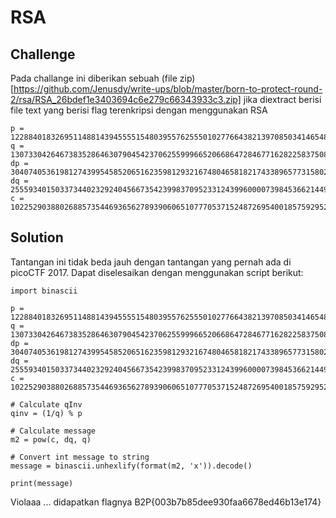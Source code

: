 # RSA

## Challenge

Pada challange ini diberikan sebuah (file zip)[https://github.com/Jenusdy/write-ups/blob/master/born-to-protect-round-2/rsa/RSA_26bdef1e3403694c6e279c66343933c3.zip] jika diextract berisi file text yang berisi flag terenkripsi dengan menggunakan RSA

```
p = 12288401832695114881439455551548039557625550102776643821397085034146548434443829638100301812830669400204820940686378131353675980931048932395397673351777307
q = 13073304264673835286463079045423706255999665206686472846771628225837508324836093358370961292726661864016322067370377860487128508930965995873682625652899781
dp = 3040740536198127439954585206516235981293216748046581821743389657731580267045723564415102835019530428050133225431603432506256975185907510820699209129892619
dq = 2555934015033734402329240456673542399837095233124399600007398453662144958819061968060898836439060659835530076891170659725370059431046085495666501098472693
c = 102252903880268857354469365627893906065107770537152487269540018575929521193283955411522472632479819870070179459143041443186173912469364149235742971834566075824640972378467094072170944840179108966902932433916969324931415224208169661930060644950196308941429457025276657597321253451277040294127484580321738519826
```


## Solution

Tantangan ini tidak beda jauh dengan tantangan yang pernah ada di picoCTF 2017. Dapat diselesaikan dengan menggunakan script berikut:

```{python}
import binascii

p = 12288401832695114881439455551548039557625550102776643821397085034146548434443829638100301812830669400204820940686378131353675980931048932395397673351777307
q = 13073304264673835286463079045423706255999665206686472846771628225837508324836093358370961292726661864016322067370377860487128508930965995873682625652899781
dp = 3040740536198127439954585206516235981293216748046581821743389657731580267045723564415102835019530428050133225431603432506256975185907510820699209129892619
dq = 2555934015033734402329240456673542399837095233124399600007398453662144958819061968060898836439060659835530076891170659725370059431046085495666501098472693
c = 102252903880268857354469365627893906065107770537152487269540018575929521193283955411522472632479819870070179459143041443186173912469364149235742971834566075824640972378467094072170944840179108966902932433916969324931415224208169661930060644950196308941429457025276657597321253451277040294127484580321738519826

# Calculate qInv
qinv = (1/q) % p

# Calculate message
m2 = pow(c, dq, q)

# Convert int message to string
message = binascii.unhexlify(format(m2, 'x')).decode()

print(message)
```

Violaaa ... didapatkan flagnya B2P{003b7b85dee930faa6678ed46b13e174}

